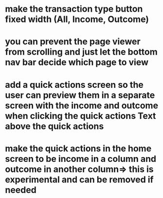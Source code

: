 # make the transaction type button fixed width (All, Income, Outcome)
# you can prevent the page viewer from scrolling and just let the bottom nav bar decide which page to view

# add a quick actions screen so the user can preview them in a separate screen with the income and outcome when clicking the quick actions Text above the quick actions

# make the quick actions in the home screen to be income in a column and outcome in another column=> this is experimental and can be removed if needed